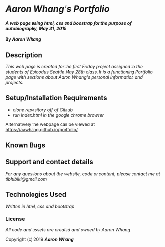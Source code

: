 # _Aaron Whang's Portfolio_

#### _A web page using html, css and boostrap for the purpose of autobiography, May 31, 2019_

#### By _**Aaron Whang**_

## Description

_This web page is created for the first Friday project assigned to the students of Epicodus Seattle May 28th class. It is a functioning Portfolio page with sections about Aaron Whang's personal information and projects._

## Setup/Installation Requirements

* _clone repository off of Github_
* _run index.html in the google chrome browser_

Alternatively the webpage can be viewed at https://aawhang.github.io/portfolio/

## Known Bugs



## Support and contact details

_For any questions about the website, code or content, please contact me at tlbhibiki@gmail.com_

## Technologies Used

_Written in html, css and bootstrap_

### License

_All code and assets are created and owned by Aaron Whang_

Copyright (c) 2019 **_Aaron Whang_**
